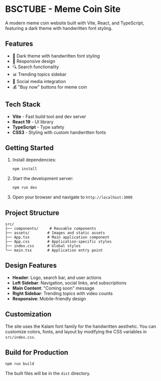 # BSCTUBE - Meme Coin Site

A modern meme coin website built with Vite, React, and TypeScript, featuring a dark theme with handwritten font styling.

## Features

- 🎨 Dark theme with handwritten font styling
- 📱 Responsive design
- 🔍 Search functionality
- 📊 Trending topics sidebar
- 🎯 Social media integration
- 💰 "Buy now" buttons for meme coin

## Tech Stack

- **Vite** - Fast build tool and dev server
- **React 19** - UI library
- **TypeScript** - Type safety
- **CSS3** - Styling with custom handwritten fonts

## Getting Started

1. Install dependencies:
   ```bash
   npm install
   ```

2. Start the development server:
   ```bash
   npm run dev
   ```

3. Open your browser and navigate to `http://localhost:3000`

## Project Structure

```
src/
├── components/     # Reusable components
├── assets/        # Images and static assets
├── App.tsx        # Main application component
├── App.css        # Application-specific styles
├── index.css      # Global styles
└── main.tsx       # Application entry point
```

## Design Features

- **Header**: Logo, search bar, and user actions
- **Left Sidebar**: Navigation, social links, and subscriptions
- **Main Content**: "Coming soon" message
- **Right Sidebar**: Trending topics with video counts
- **Responsive**: Mobile-friendly design

## Customization

The site uses the Kalam font family for the handwritten aesthetic. You can customize colors, fonts, and layout by modifying the CSS variables in `src/index.css`.

## Build for Production

```bash
npm run build
```

The built files will be in the `dist` directory.
